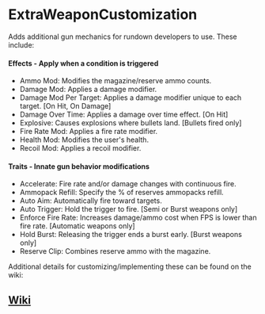 # ExtraWeaponCustomization

Adds additional gun mechanics for rundown developers to use. These include:

#### Effects - Apply when a condition is triggered
- Ammo Mod: Modifies the magazine/reserve ammo counts.
- Damage Mod: Applies a damage modifier.
- Damage Mod Per Target: Applies a damage modifier unique to each target. [On Hit, On Damage]
- Damage Over Time: Applies a damage over time effect. [On Hit]
- Explosive: Causes explosions where bullets land. [Bullets fired only]
- Fire Rate Mod: Applies a fire rate modifier.
- Health Mod: Modifies the user's health.
- Recoil Mod: Applies a recoil modifier.

#### Traits - Innate gun behavior modifications
- Accelerate: Fire rate and/or damage changes with continuous fire.
- Ammopack Refill: Specify the % of reserves ammopacks refill.
- Auto Aim: Automatically fire toward targets.
- Auto Trigger: Hold the trigger to fire. [Semi or Burst weapons only]
- Enforce Fire Rate: Increases damage/ammo cost when FPS is lower than fire rate. [Automatic weapons only]
- Hold Burst: Releasing the trigger ends a burst early. [Burst weapons only]
- Reserve Clip: Combines reserve ammo with the magazine.

Additional details for customizing/implementing these can be found on the wiki:

## [Wiki](https://github.com/Dinorush/ExtraWeaponCustomization/wiki)
